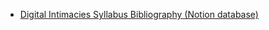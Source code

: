 - [Digital Intimacies Syllabus Bibliography (Notion database)](https://norah-chow.notion.site/1614f9e8772f805abb9ae8d6750a5133?v=1614f9e8772f818092d5000c9e6ff2e3&pvs=4)
